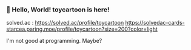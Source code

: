 ### 📖 Hello, World! toycartoon is here!

solved.ac : https://solved.ac/profile/toycartoon
https://solvedac-cards-starcea.paring.moe/profile/toycartoon?size=200?color=light

I'm not good at programming. Maybe?

<!--
**Toycartoon/toycartoon** is a ✨ _special_ ✨ repository because its `README.md` (this file) appears on your GitHub profile.

Here are some ideas to get you started:

- 🔭 I’m currently working on ...
- 🌱 I’m currently learning ...
- 👯 I’m looking to collaborate on ...
- 🤔 I’m looking for help with ...
- 💬 Ask me about ...
- 📫 How to reach me: ...
- 😄 Pronouns: ...
- ⚡ Fun fact: ...
-->
